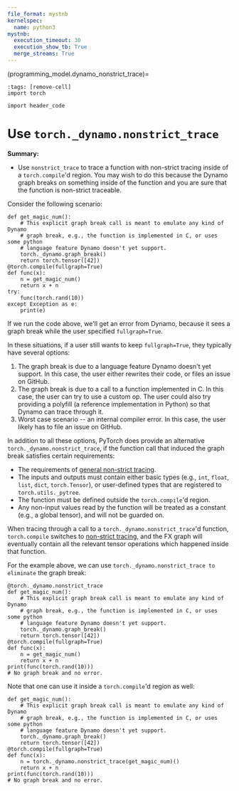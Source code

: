 ```yaml
---
file_format: mystnb
kernelspec:
  name: python3
mystnb:
  execution_timeout: 30
  execution_show_tb: True
  merge_streams: True
---
```


(programming_model.dynamo_nonstrict_trace)=

```{code-cell}
:tags: [remove-cell]
import torch

import header_code
```

# Use `torch._dynamo.nonstrict_trace`

**Summary:**
- Use `nonstrict_trace` to trace a function with non-strict tracing inside of a `torch.compile`'d region.
  You may wish to do this because the Dynamo graph breaks on something inside of the function
  and you are sure that the function is non-strict traceable.

Consider the following scenario:

```{code-cell}
def get_magic_num():
    # This explicit graph break call is meant to emulate any kind of Dynamo
    # graph break, e.g., the function is implemented in C, or uses some python
    # language feature Dynamo doesn't yet support.
    torch._dynamo.graph_break()
    return torch.tensor([42])
@torch.compile(fullgraph=True)
def func(x):
    n = get_magic_num()
    return x + n
try:
    func(torch.rand(10))
except Exception as e:
    print(e)
```

If we run the code above, we'll get an error from Dynamo, because it sees a graph break while the user specified `fullgraph=True`.

In these situations, if a user still wants to keep `fullgraph=True`, they typically have several options:

1. The graph break is due to a language feature Dynamo doesn't yet support.
   In this case, the user either rewrites their code, or files an issue on GitHub.
2. The graph break is due to a call to a function implemented in C.
   In this case, the user can try to use a custom op.
   The user could also try providing a polyfill (a reference implementation in Python)
   so that Dynamo can trace through it.
3. Worst case scenario -- an internal compiler error. In this case, the user likely has to file an issue on GitHub.

In addition to all these options, PyTorch does provide an alternative `torch._dynamo.nonstrict_trace`, if the function call that induced the graph break satisfies certain requirements:

- The requirements of [general non-strict tracing](programming_model.non_strict_tracing_model).
- The inputs and outputs must contain either basic types (e.g., `int`, `float`, `list`, `dict`, `torch.Tensor`),
  or user-defined types that are registered to `torch.utils._pytree`.
- The function must be defined outside the `torch.compile`'d region.
- Any non-input values read by the function will be treated as a constant
  (e.g., a global tensor), and will not be guarded on.

When tracing through a call to a `torch._dynamo.nonstrict_trace`'d function, `torch.compile` switches to [non-strict tracing](programming_model.non_strict_tracing_model),
and the FX graph will eventually contain all the relevant tensor operations which happened inside that function.

For the example above, we can use `torch._dynamo.nonstrict_trace to eliminate` the graph break:

```{code-cell}
@torch._dynamo.nonstrict_trace
def get_magic_num():
    # This explicit graph break call is meant to emulate any kind of Dynamo
    # graph break, e.g., the function is implemented in C, or uses some python
    # language feature Dynamo doesn't yet support.
    torch._dynamo.graph_break()
    return torch.tensor([42])
@torch.compile(fullgraph=True)
def func(x):
    n = get_magic_num()
    return x + n
print(func(torch.rand(10)))
# No graph break and no error.
```

Note that one can use it inside a `torch.compile`'d region as well:

```{code-cell}
def get_magic_num():
    # This explicit graph break call is meant to emulate any kind of Dynamo
    # graph break, e.g., the function is implemented in C, or uses some python
    # language feature Dynamo doesn't yet support.
    torch._dynamo.graph_break()
    return torch.tensor([42])
@torch.compile(fullgraph=True)
def func(x):
    n = torch._dynamo.nonstrict_trace(get_magic_num)()
    return x + n
print(func(torch.rand(10)))
# No graph break and no error.
```
